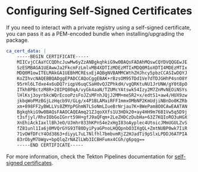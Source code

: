 # Configuring Self-Signed Certificates

If you need to interact with a private registry using a self-signed certificate, you can pass it as a
PEM-encoded bundle when installing/upgrading the package.

```yaml
ca_cert_data: |
    -----BEGIN CERTIFICATE-----
    MIICvjCCAaYCCQDhcJuwMw6yZzANBgkqhkiG9w0BAQsFADAhMQswCQYDVQQGEwJE
    SzESMBAGA1UEAwwJa2FkcmFzLmlvMB4XDTIzMDEzMTIxMDQ0M1oXDTI4MDEzMTIx
    MDQ0M1owITELMAkGA1UEBhMCREsxEjAQBgNVBAMMCWthZHJhcy5pbzCCASIwDQYJ
    KoZIhvcNAQEBBQADggEPADCCAQoCggEBAK+rBzsOM95TDd1Ve7dTDJGHhP4snO8Y
    95rHl6LTdxe4x6uDQ7riqpV6uqCSaH0vQJZPhkdH/vgQRKtuNU1JrUNW/gY0t8pO
    ITkh8PBctzM8R+28IPQ80qA/vyGk4aaN/TZUMcYAtswk54Izy2M7ZnMvNEOiNSYs
    lHlKsj3oyrbkcWQrEcooPzsFoJZsMFnhJQjJ2MM+meSR2+x/edtS1+aw4/HUX9zw
    jkbqWoPMzBGjLzHqcb9V/GLg/x4P1BLAMaiRFF1mmxOMbNP2KmUdjiNBnDo0KZRb
    xm+898FF2yBWLLVs8ZMYpPGhmN7LSoNmLIueBrNrjau7K+8WePam8O0CAwEAATAN
    BgkqhkiG9w0BAQsFAAOCAQEAmq21ZJqoXXfs1U3HDk20+ay4HH9m76B1Vw5q5D9j
    t3sfjyl/RhvIObGoIGnrt59H+gfJ9aQFqm+2LeZHDCzDubHa+63Z7KQIoRO3uHGX
    XnEhiAckIaxllBhJeO/UJmhr833hKPnS4e2xHgI83oAyplec4UtoicJMmUGULZvS
    fZ81unl1Ia6j0MVQrGYG93T80DyiPyaGPnoLHQQpnbO3IXgQL+ZmtNUBP0wk7IiR
    71vOWfDFcY4Od3863+diyyL7uL7Nlfhl7bmbvmRjZ2HJadTi9pSlxLPDDJ6ATPIA
    83rObyM7bWgv+bpQlqZrNAZlLWb3ICBHFumx4CGh/g6pqg==
    -----END CERTIFICATE-----
```

For more information, check the Tekton Pipelines documentation for [self-signed certificates](https://tekton.dev/docs/pipelines/install/#configuring-self-signed-cert-for-private-registry).

